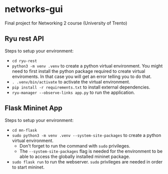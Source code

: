 # networks-gui
Final project for Networking 2 course (University of Trento)

## Ryu rest API

Steps to setup your environment:

* ```cd ryu-rest```
* ```python3 -m venv .venv``` to create a python virtual environment. You might need to first install the python package required to create virtual enviroments. In that case you will get an error telling you to do that.
* ```. .venv/bin/activate``` to activate the virtual environment.
* ```pip install -r requirements.txt``` to install external dependencies.
* ```ryu-manager --observe-links app.py``` to run the application.


## Flask Mininet App

Steps to setup your environment:

* ```cd mn-flask```
* ```sudo python3 -m venv .venv --system-site-packages``` to create a python virtual environment. 
    * Don't forget to run the command with `sudo` privileges.
    * The `--system-site-packages` flag is needed for the environment to be able to access the globally installed mininet package.
* ```sudo flask run``` to run the webserver. `sudo` privileges are needed in order to start mininet.
